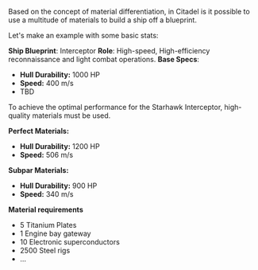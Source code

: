 Based on the concept of material differentiation, in Citadel is it possible to use a multitude of materials to build a ship off a blueprint.

Let's make an example with some basic stats:

**Ship Blueprint**: Interceptor
**Role**: High-speed, High-efficiency reconnaissance and light combat operations.
**Base Specs**: 

- **Hull Durability:** 1000 HP
- **Speed:** 400 m/s
- TBD

To achieve the optimal performance for the Starhawk Interceptor, high-quality materials must be used.

**Perfect Materials:**

- **Hull Durability:** 1200 HP
- **Speed:** 506 m/s

**Subpar Materials:**

- **Hull Durability:** 900 HP
- **Speed:** 340 m/s


**Material requirements**

- 5 Titanium Plates 
- 1 Engine bay gateway
- 10 Electronic superconductors
- 2500 Steel rigs
- ...

